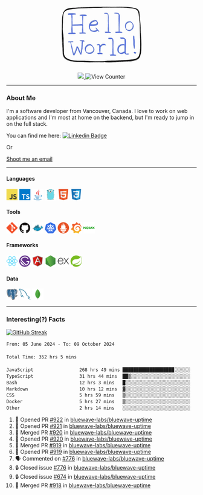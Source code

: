 <div align="center">
    <img src="./img/hello_world.webp" height="200px" width="">
    <div>
        <a href="https://www.linkedin.com/in/ajhollid">
            <img src="https://img.shields.io/badge/LinkedIn-blue"/>
        </a>
        <img src="https://komarev.com/ghpvc/?username=ajhollid&color=yellow" alt="View Counter">
    </div>
</div>

---

### About Me

I'm a software developer from Vancouver, Canada. I love to work on web applications and I'm most at home on the backend, but I'm ready to jump in on the full stack.

You can find me here: [![Linkedin Badge](https://img.shields.io/badge/-ajhollid-blue?style=flat&logo=Linkedin&logoColor=white)](https://www.linkedin.com/in/ajhollid)

Or

[Shoot me an email](mailto:ajhollid@gmail.com)

---

#### Languages

<div>
    <img src="./img/devicons/javascript-original.svg" width=30 height=30 alt="JavaScript">
    <img src="/img/devicons/typescript-original.svg" width=30 height=30 alt="TypeScript">
    <img src="./img/devicons/java-original.svg" width=30 height=30 alt="Java">
    <img src="./img/devicons/go-original.svg" width=30 height=30 alt="Golang">
    <img src="./img/devicons/html5-original.svg" width=30 height=30 alt="HTML 5">
    <img src="./img/devicons/css3-original.svg" width=30 height=30 alt="CSS 3">
</div>

#### Tools

<div>
    <img src="./img/devicons/git-original.svg" width=30 height=30 alt="Git">
    <img src="./img/devicons/github-original.svg" width=30 height=30 alt="Github">
    <img src="./img/devicons/docker-original.svg" width=30 
    height=30 alt="Docker">
    <img src="./img/devicons/kubernetes-original.svg" width=30 height=30 alt="K8">
    <img src="./img/devicons/prometheus-original.svg" width=30 height=30 alt="Prometheus">
    <img src="./img/devicons/grafana-original.svg" width=30 height=30 alt="Grafana">
    <img src="./img/devicons/nginx-original.svg" width=30 height=30 alt="Nginx">
</div>

#### Frameworks

<div>
    <img src="./img/devicons/react-original.svg" width=30 height=30 alt="React">
    <img src="./img/devicons/gatsby-original.svg" width=30 height=30 alt="Gatsby">
    <img src="./img/devicons/angularjs-original.svg" width=30 height=30 alt="AngularJS">
    <img src="./img/devicons/nodejs-original.svg" width=30 height=30 alt="NodeJS">
    <img src="./img/devicons/express-original.svg" width=30 height=30 alt="Express">
    <img src="./img/devicons/spring-original.svg" width=30 height=30 alt="Spring">
</div>

#### Data

<div>
    <img src="./img/devicons/postgresql-original.svg" width=30 height=30 alt="Postgresql">
    <img src="./img/devicons/mysql-original.svg" width=30 height=30 alt="Mysql">
    <img src="./img/devicons/mongodb-original.svg" width=30 height=30 alt="MongoDB">
</div>

---

### Interesting(?) Facts

[![GitHub Streak](http://github-readme-streak-stats.herokuapp.com?user=ajhollid)](https://git.io/streak-stats)

 <!--START_SECTION:waka-->

```txt
From: 05 June 2024 - To: 09 October 2024

Total Time: 352 hrs 5 mins

JavaScript                 268 hrs 49 mins ███████████████████░░░░░░   75.87 %
TypeScript                 31 hrs 44 mins  ██▒░░░░░░░░░░░░░░░░░░░░░░   08.96 %
Bash                       12 hrs 3 mins   █░░░░░░░░░░░░░░░░░░░░░░░░   03.40 %
Markdown                   10 hrs 12 mins  ▓░░░░░░░░░░░░░░░░░░░░░░░░   02.88 %
CSS                        5 hrs 59 mins   ▒░░░░░░░░░░░░░░░░░░░░░░░░   01.69 %
Docker                     5 hrs 27 mins   ▒░░░░░░░░░░░░░░░░░░░░░░░░   01.54 %
Other                      2 hrs 14 mins   ░░░░░░░░░░░░░░░░░░░░░░░░░   00.63 %
```

<!--END_SECTION:waka-->


<!--START_SECTION:activity-->
1. 💪 Opened PR [#922](https://github.com/bluewave-labs/bluewave-uptime/pull/922) in [bluewave-labs/bluewave-uptime](https://github.com/bluewave-labs/bluewave-uptime)
2. 💪 Opened PR [#921](https://github.com/bluewave-labs/bluewave-uptime/pull/921) in [bluewave-labs/bluewave-uptime](https://github.com/bluewave-labs/bluewave-uptime)
3. 🎉 Merged PR [#920](https://github.com/bluewave-labs/bluewave-uptime/pull/920) in [bluewave-labs/bluewave-uptime](https://github.com/bluewave-labs/bluewave-uptime)
4. 💪 Opened PR [#920](https://github.com/bluewave-labs/bluewave-uptime/pull/920) in [bluewave-labs/bluewave-uptime](https://github.com/bluewave-labs/bluewave-uptime)
5. 🎉 Merged PR [#919](https://github.com/bluewave-labs/bluewave-uptime/pull/919) in [bluewave-labs/bluewave-uptime](https://github.com/bluewave-labs/bluewave-uptime)
6. 💪 Opened PR [#919](https://github.com/bluewave-labs/bluewave-uptime/pull/919) in [bluewave-labs/bluewave-uptime](https://github.com/bluewave-labs/bluewave-uptime)
7. 🗣 Commented on [#776](https://github.com/bluewave-labs/bluewave-uptime/issues/776#issuecomment-2403607840) in [bluewave-labs/bluewave-uptime](https://github.com/bluewave-labs/bluewave-uptime)
8. 🔒 Closed issue [#776](https://github.com/bluewave-labs/bluewave-uptime/issues/776) in [bluewave-labs/bluewave-uptime](https://github.com/bluewave-labs/bluewave-uptime)
9. 🔒 Closed issue [#674](https://github.com/bluewave-labs/bluewave-uptime/issues/674) in [bluewave-labs/bluewave-uptime](https://github.com/bluewave-labs/bluewave-uptime)
10. 🎉 Merged PR [#918](https://github.com/bluewave-labs/bluewave-uptime/pull/918) in [bluewave-labs/bluewave-uptime](https://github.com/bluewave-labs/bluewave-uptime)
<!--END_SECTION:activity-->
